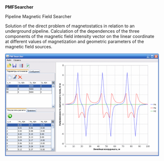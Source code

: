 **PMFSearcher**

Pipeline Magnetic Field Searcher

Solution of the direct problem of magnetostatics in relation to an underground pipeline. Calculation of the dependences of the three components of the magnetic field intensity vector on the linear coordinate at different values of magnetization and geometric parameters of the magnetic field sources.

![Main window of application](PMFSearcher.png)
